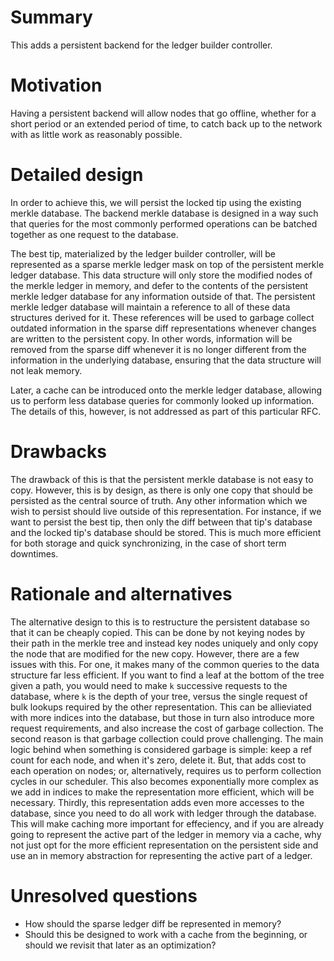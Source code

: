 # Summary
[summary]: #summary

This adds a persistent backend for the ledger builder controller.

# Motivation
[motivation]: #motivation

Having a persistent backend will allow nodes that go offline, whether for a short period or an extended period of time, to catch back up to the network with as little work as reasonably possible.

# Detailed design
[detailed-design]: #detailed-design

In order to achieve this, we will persist the locked tip using the existing merkle database. The backend merkle database is designed in a way such that queries for the most commonly performed operations can be batched together as one request to the database.

The best tip, materialized by the ledger builder controller, will be represented as a sparse merkle ledger mask on top of the persistent merkle ledger database. This data structure will only store the modified nodes of the merkle ledger in memory, and defer to the contents of the persistent merkle ledger database for any information outside of that. The persistent merkle ledger database will maintain a reference to all of these data structures derived for it. These references will be used to garbage collect outdated information in the sparse diff representations whenever changes are written to the persistent copy. In other words, information will be removed from the sparse diff whenever it is no longer different from the information in the underlying database, ensuring that the data structure will not leak memory.

Later, a cache can be introduced onto the merkle ledger database, allowing us to perform less database queries for commonly looked up information. The details of this, however, is not addressed as part of this particular RFC.

# Drawbacks
[drawbacks]: #drawbacks

The drawback of this is that the persistent merkle database is not easy to copy. However, this is by design, as there is only one copy that should be persisted as the central source of truth. Any other information which we wish to persist should live outside of this representation. For instance, if we want to persist the best tip, then only the diff between that tip's database and the locked tip's database should be stored. This is much more efficient for both storage and quick synchronizing, in the case of short term downtimes.

# Rationale and alternatives
[rationale-and-alternatives]: #rationale-and-alternatives

The alternative design to this is to restructure the persistent database so that it can be cheaply copied. This can be done by not keying nodes by their path in the merkle tree and instead key nodes uniquely and only copy the node that are modified for the new copy. However, there are a few issues with this. For one, it makes many of the common queries to the data structure far less efficient. If you want to find a leaf at the bottom of the tree given a path, you would need to make `k` successive requests to the database, where `k` is the depth of your tree, versus the single request of bulk lookups required by the other representation. This can be allieviated with more indices into the database, but those in turn also introduce more request requirements, and also increase the cost of garbage collection. The second reason is that garbage collection could prove challenging. The main logic behind when something is considered garbage is simple: keep a ref count for each node, and when it's zero, delete it. But, that adds cost to each operation on nodes; or, alternatively, requires us to perform collection cycles in our scheduler. This also becomes exponentially more complex as we add in indices to make the representation more efficient, which will be necessary. Thirdly, this representation adds even more accesses to the database, since you need to do all work with ledger through the database. This will make caching more important for effeciency, and if you are already going to represent the active part of the ledger in memory via a cache, why not just opt for the more efficient representation on the persistent side and use an in memory abstraction for representing the active part of a ledger.

# Unresolved questions
[unresolved-questions]: #unresolved-questions

- How should the sparse ledger diff be represented in memory?
- Should this be designed to work with a cache from the beginning, or should we revisit that later as an optimization?
